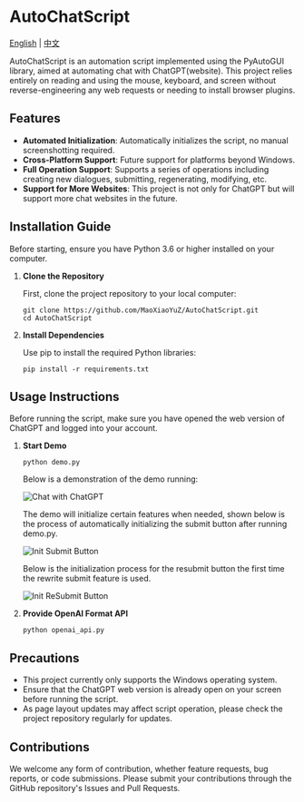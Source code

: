 # AutoChatScript

[English](readme.md) | [中文](readme_cn.md)

AutoChatScript is an automation script implemented using the PyAutoGUI library, aimed at automating chat with ChatGPT(website). This project relies entirely on reading and using the mouse, keyboard, and screen without reverse-engineering any web requests or needing to install browser plugins.

## Features

- **Automated Initialization**: Automatically initializes the script, no manual screenshotting required.
- **Cross-Platform Support**: Future support for platforms beyond Windows.
- **Full Operation Support**: Supports a series of operations including creating new dialogues, submitting, regenerating, modifying, etc.
- **Support for More Websites**: This project is not only for ChatGPT but will support more chat websites in the future.

## Installation Guide

Before starting, ensure you have Python 3.6 or higher installed on your computer.

1. **Clone the Repository**

   First, clone the project repository to your local computer:

   ```
   git clone https://github.com/MaoXiaoYuZ/AutoChatScript.git
   cd AutoChatScript
   ```

2. **Install Dependencies**

   Use pip to install the required Python libraries:

   ```
   pip install -r requirements.txt
   ```

## Usage Instructions

Before running the script, make sure you have opened the web version of ChatGPT and logged into your account.

1. **Start Demo**

   ```
   python demo.py
   ```

   Below is a demonstration of the demo running:

   ![Chat with ChatGPT](assets/chat_with_chatgpt.gif "Demo running live")

   The demo will initialize certain features when needed, shown below is the process of automatically initializing the submit button after running demo.py.

   ![Init Submit Button](assets/init_submit_button.gif "Initialize Submit Button")

   Below is the initialization process for the resubmit button the first time the rewrite submit feature is used.

   ![Init ReSubmit Button](assets/init_resubmit_button.gif "Initialize Resubmit Button")

2. **Provide OpenAI Format API**

   ```
   python openai_api.py
   ```

## Precautions

- This project currently only supports the Windows operating system.
- Ensure that the ChatGPT web version is already open on your screen before running the script.
- As page layout updates may affect script operation, please check the project repository regularly for updates.

## Contributions

We welcome any form of contribution, whether feature requests, bug reports, or code submissions. Please submit your contributions through the GitHub repository's Issues and Pull Requests.
